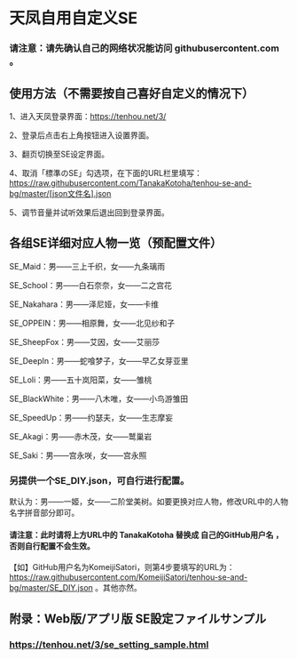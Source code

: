 # 天凤自用自定义SE

### 请注意：请先确认自己的网络状况能访问 githubusercontent.com 。

## 使用方法（不需要按自己喜好自定义的情况下）

1、进入天凤登录界面：https://tenhou.net/3/

2、登录后点击右上角按钮进入设置界面。

3、翻页切换至SE设定界面。

4、取消「標準のSE」勾选项，在下面的URL栏里填写：https://raw.githubusercontent.com/TanakaKotoha/tenhou-se-and-bg/master/[json文件名].json 

5、调节音量并试听效果后退出回到登录界面。


## 各组SE详细对应人物一览（预配置文件）

SE_Maid：男——三上千织，女——九条璃雨

SE_School：男——白石奈奈，女——二之宫花

SE_Nakahara：男——泽尼娅，女——卡维

SE_OPPEIN：男——相原舞，女——北见纱和子

SE_SheepFox：男——艾因，女——艾丽莎

SE_DeepIn：男——蛇喰梦子，女——早乙女芽亚里

SE_Loli：男——五十岚阳菜，女——雏桃

SE_BlackWhite：男——八木唯，女——小鸟游雏田

SE_SpeedUp：男——约瑟夫，女——生志摩妄

SE_Akagi：男——赤木茂，女——鹫巢岩

SE_Saki：男——宫永咲，女——宫永照


### 另提供一个SE_DIY.json，可自行进行配置。

默认为：男——一姬，女——二阶堂美树。如要更换对应人物，修改URL中的人物名字拼音部分即可。

#### 请注意：此时请将上方URL中的 TanakaKotoha 替换成 自己的GitHub用户名 ，否则自行配置不会生效。

【如】GitHub用户名为KomeijiSatori，则第4步要填写的URL为：https://raw.githubusercontent.com/KomeijiSatori/tenhou-se-and-bg/master/SE_DIY.json 。其他亦然。


## 附录：Web版/アプリ版 SE設定ファイルサンプル

### https://tenhou.net/3/se_setting_sample.html
